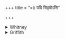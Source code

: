 +++
title = "०३ यदि त्रिवृषोऽसि"

+++

<details><summary>Whitney</summary>

### Translation
3. If thou art thrice chief etc. etc.

### Notes
</details>

<details><summary>Griffith</summary>

यदि॑ त्रिवृ॒षोऽसि॑ सृ॒जार॒सोऽसि ॥३॥
</details>
